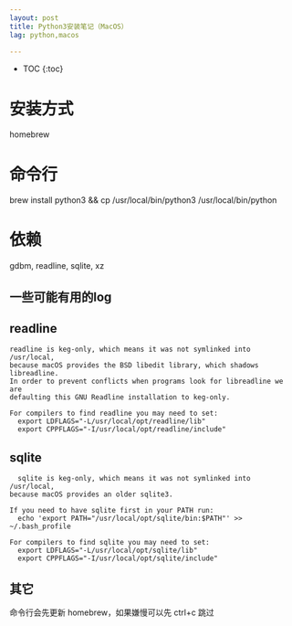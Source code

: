 ```yaml
---
layout: post
title: Python3安装笔记（MacOS）
lag: python,macos

---
```


* TOC
{:toc}

# 安装方式
homebrew

# 命令行
brew install python3 && cp /usr/local/bin/python3 /usr/local/bin/python

# 依赖

gdbm, readline, sqlite, xz

## 一些可能有用的log

## readline

```
readline is keg-only, which means it was not symlinked into /usr/local,
because macOS provides the BSD libedit library, which shadows libreadline.
In order to prevent conflicts when programs look for libreadline we are
defaulting this GNU Readline installation to keg-only.

For compilers to find readline you may need to set:
  export LDFLAGS="-L/usr/local/opt/readline/lib"
  export CPPFLAGS="-I/usr/local/opt/readline/include"
```

## sqlite

```
  sqlite is keg-only, which means it was not symlinked into /usr/local,
because macOS provides an older sqlite3.

If you need to have sqlite first in your PATH run:
  echo 'export PATH="/usr/local/opt/sqlite/bin:$PATH"' >> ~/.bash_profile

For compilers to find sqlite you may need to set:
  export LDFLAGS="-L/usr/local/opt/sqlite/lib"
  export CPPFLAGS="-I/usr/local/opt/sqlite/include"
```
## 其它
  
命令行会先更新 homebrew，如果嫌慢可以先 ctrl+c 跳过